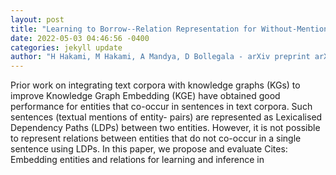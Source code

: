 ```yaml
--- 
layout: post 
title: "Learning to Borrow--Relation Representation for Without-Mention Entity-Pairs for Knowledge Graph Completion" 
date: 2022-05-03 04:46:56 -0400 
categories: jekyll update 
author: "H Hakami, M Hakami, A Mandya, D Bollegala - arXiv preprint arXiv:2204.13097, 2022" 
--- 
```

Prior work on integrating text corpora with knowledge graphs (KGs) to improve Knowledge Graph Embedding (KGE) have obtained good performance for entities that co-occur in sentences in text corpora. Such sentences (textual mentions of entity- pairs) are represented as Lexicalised Dependency Paths (LDPs) between two entities. However, it is not possible to represent relations between entities that do not co-occur in a single sentence using LDPs. In this paper, we propose and evaluate Cites: Embedding entities and relations for learning and inference in